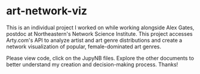 # art-network-viz
This is an individual project I worked on while working alongside Alex Gates, postdoc at Northeastern's Network Science Institute. This project accesses Arty.com's API to analyze artist and art genre distributions and create a network visualization of popular, female-dominated art genres.


Please view code, click on the JupyNB files. Explore the other documents to better understand my creation and decision-making process. Thanks!
